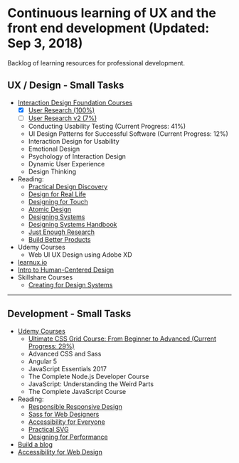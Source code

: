 Continuous learning of UX and the front end development (Updated: Sep 3, 2018)
==============
Backlog of learning resources for professional development.

## UX / Design - Small Tasks
- [Interaction Design Foundation Courses](https://www.interaction-design.org/courses?r=candi-lemoine)
  - [x] [User Research (100%)](https://github.com/candicodeit/personal-goals/projects/1)
  - [ ] [User Research v2 (7%)](https://github.com/candicodeit/personal-goals/projects/3)  
  - Conducting Usability Testing (Current Progress: 41%)
  - UI Design Patterns for Successful Software (Current Progress: 12%)
  - Interaction Design for Usability
  - Emotional Design
  - Psychology of Interaction Design
  - Dynamic User Experience
  - Design Thinking
- Reading:
  - [Practical Design Discovery](https://abookapart.com/products/practical-design-discovery)
  - [Design for Real Life](https://abookapart.com/products/design-for-real-life)
  - [Designing for Touch](https://abookapart.com/products/designing-for-touch)
  - [Atomic Design](http://atomicdesign.bradfrost.com/)
  - [Designing Systems](https://www.smashingmagazine.com/printed-books/design-systems/)
  - [Designing Systems Handbook](https://www.designbetter.co/design-systems-handbook)
  - [Just Enough Research](https://abookapart.com/products/just-enough-research)
  - [Build Better Products](https://www.goodreads.com/book/show/32856281-build-better-products)
- Udemy Courses
  - Web UI UX Design using Adobe XD
- [learnux.io](https://learnux.io) 
- [Intro to Human-Centered Design](https://www.plusacumen.org/courses/introduction-human-centered-design)
- Skillshare Courses
  - [Creating for Design Systems](https://www.skillshare.com/classes/Digital-Design-Creating-Design-Systems-for-Easier-Better-Faster-Design/1463075607)

---  

## Development - Small Tasks
- [Udemy Courses](https://www.udemy.com/user/candi-lemoine/)
  - [Ultimate CSS Grid Course: From Beginner to Advanced (Current Progress: 29%)](https://github.com/candicodeit/udemy/projects/1)
  - Advanced CSS and Sass
  - Angular 5
  - JavaScript Essentials 2017
  - The Complete Node.js Developer Course
  - JavaScript: Understanding the Weird Parts
  - The Complete JavaScript Course
- Reading: 
  - [Responsible Responsive Design](https://abookapart.com/products/responsible-responsive-design)
  - [Sass for Web Designers](https://abookapart.com/products/sass-for-web-designers)
  - [Accessibility for Everyone](https://abookapart.com/products/accessibility-for-everyone)
  - [Practical SVG](https://abookapart.com/products/practical-svg)
  - [Designing for Performance](http://designingforperformance.com/)
- [Build a blog](https://github.com/candicodeit/githubpages/projects/1)
- [Accessibility for Web Design](https://www.lynda.com/Web-Design-tutorials/Accessibility-Web-Design/606090-2.html)


